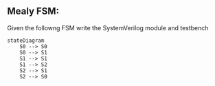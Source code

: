 Mealy FSM:
----------

Given the followng FSM write the SystemVerilog module and testbench

```mermaid
stateDiagram
    S0 --> S0
    S0 --> S1
    S1 --> S1
    S1 --> S2
    S2 --> S1
    S2 --> S0
```
